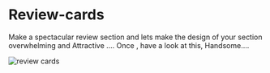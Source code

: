 # Review-cards
 Make a spectacular review section and lets make the design of your section overwhelming and Attractive ....
Once , have a look at this, Handsome....

![review cards](https://github.com/ivanhrudai632/Review-cards/assets/129943872/6a1b8228-58d1-4516-9d94-99c87a0a3d8b)

